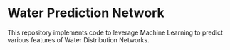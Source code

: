 # Water Prediction Network
This repository implements code to leverage Machine Learning to predict various features of Water Distribution Networks.
